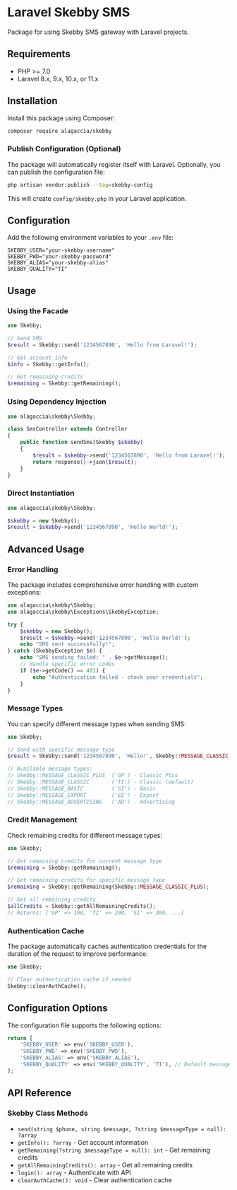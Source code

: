 # Laravel Skebby SMS

Package for using Skebby SMS gateway with Laravel projects.

## Requirements

- PHP >= 7.0
- Laravel 8.x, 9.x, 10.x, or 11.x

## Installation

Install this package using Composer:

```bash
composer require alagaccia/skebby
```

### Publish Configuration (Optional)

The package will automatically register itself with Laravel. Optionally, you can publish the configuration file:

```bash
php artisan vendor:publish --tag=skebby-config
```

This will create `config/skebby.php` in your Laravel application.

## Configuration

Add the following environment variables to your `.env` file:

```env
SKEBBY_USER="your-skebby-username"
SKEBBY_PWD="your-skebby-password" 
SKEBBY_ALIAS="your-skebby-alias"
SKEBBY_QUALITY="TI"
```

## Usage

### Using the Facade

```php
use Skebby;

// Send SMS
$result = Skebby::send('1234567890', 'Hello from Laravel!');

// Get account info
$info = Skebby::getInfo();

// Get remaining credits
$remaining = Skebby::getRemaining();
```

### Using Dependency Injection

```php
use alagaccia\skebby\Skebby;

class SmsController extends Controller
{
    public function sendSms(Skebby $skebby)
    {
        $result = $skebby->send('1234567890', 'Hello from Laravel!');
        return response()->json($result);
    }
}
```

### Direct Instantiation

```php
use alagaccia\skebby\Skebby;

$skebby = new Skebby();
$result = $skebby->send('1234567890', 'Hello World!');
```

## Advanced Usage

### Error Handling

The package includes comprehensive error handling with custom exceptions:

```php
use alagaccia\skebby\Skebby;
use alagaccia\skebby\Exceptions\SkebbyException;

try {
    $skebby = new Skebby();
    $result = $skebby->send('1234567890', 'Hello World!');
    echo "SMS sent successfully!";
} catch (SkebbyException $e) {
    echo "SMS sending failed: " . $e->getMessage();
    // Handle specific error codes
    if ($e->getCode() == 401) {
        echo "Authentication failed - check your credentials";
    }
}
```

### Message Types

You can specify different message types when sending SMS:

```php
use Skebby;

// Send with specific message type
$result = Skebby::send('1234567890', 'Hello!', Skebby::MESSAGE_CLASSIC_PLUS);

// Available message types:
// Skebby::MESSAGE_CLASSIC_PLUS  ('GP') - Classic Plus
// Skebby::MESSAGE_CLASSIC       ('TI') - Classic (default)
// Skebby::MESSAGE_BASIC         ('SI') - Basic
// Skebby::MESSAGE_EXPORT        ('EE') - Export
// Skebby::MESSAGE_ADVERTISING   ('AD') - Advertising
```

### Credit Management

Check remaining credits for different message types:

```php
use Skebby;

// Get remaining credits for current message type
$remaining = Skebby::getRemaining();

// Get remaining credits for specific message type
$remaining = Skebby::getRemaining(Skebby::MESSAGE_CLASSIC_PLUS);

// Get all remaining credits
$allCredits = Skebby::getAllRemainingCredits();
// Returns: ['GP' => 100, 'TI' => 200, 'SI' => 300, ...]
```

### Authentication Cache

The package automatically caches authentication credentials for the duration of the request to improve performance:

```php
use Skebby;

// Clear authentication cache if needed
Skebby::clearAuthCache();
```

## Configuration Options

The configuration file supports the following options:

```php
return [
    'SKEBBY_USER' => env('SKEBBY_USER'),
    'SKEBBY_PWD' => env('SKEBBY_PWD'),
    'SKEBBY_ALIAS' => env('SKEBBY_ALIAS'),
    'SKEBBY_QUALITY' => env('SKEBBY_QUALITY', 'TI'), // Default message type
];
```

## API Reference

### Skebby Class Methods

- `send(string $phone, string $message, ?string $messageType = null): ?array`
- `getInfo(): ?array` - Get account information
- `getRemaining(?string $messageType = null): int` - Get remaining credits
- `getAllRemainingCredits(): array` - Get all remaining credits
- `login(): array` - Authenticate with API
- `clearAuthCache(): void` - Clear authentication cache
